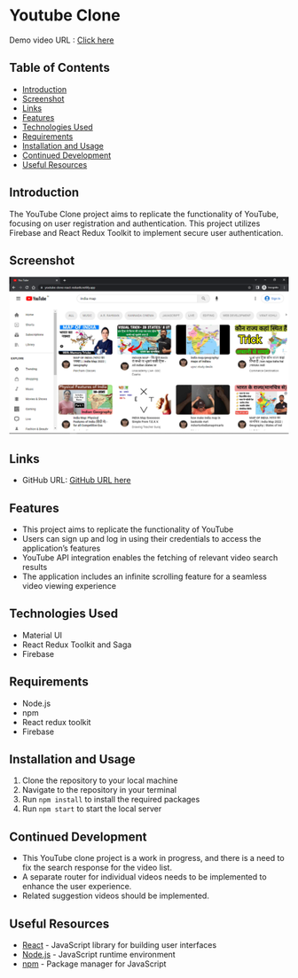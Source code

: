 # Youtube Clone
Demo video URL : [Click here](https://drive.google.com/file/d/1CvrLiIDr_fG2gR3gptvuEv9c-lMuQedi/view?usp=sharing)

## Table of Contents
- [Introduction](#Introduction)
- [Screenshot](#Screenshot)
- [Links](#links)
- [Features](#Features)
- [Technologies Used](#Technologies-Used)
- [Requirements](#Requirements)
- [Installation and Usage](#Installation-and-Usage)
- [Continued Development](#Continued-Development)
- [Useful Resources](#Useful-Resources)

## Introduction
The YouTube Clone project aims to replicate the functionality of YouTube, focusing on user registration and authentication. This project utilizes Firebase and React Redux Toolkit to implement secure user authentication.

## Screenshot
[![Demo Video](https://raw.githubusercontent.com/darskp/youtube-clone-react-redux/main/public/youtube-clone-react-redux.png)](https://drive.google.com/file/d/1CvrLiIDr_fG2gR3gptvuEv9c-lMuQedi/view?usp=sharing)

## Links
- GitHub URL: [GitHub URL here](https://github.com/darskp/youtube-clone-react-redux)

## Features
- This project aims to replicate the functionality of YouTube
- Users can sign up and log in using their credentials to access the application’s features
- YouTube API integration enables the fetching of relevant video search results
- The application includes an infinite scrolling feature for a seamless video viewing experience

## Technologies Used
- Material UI
- React Redux Toolkit and Saga
- Firebase

## Requirements
- Node.js
- npm
- React redux toolkit
- Firebase

## Installation and Usage
1. Clone the repository to your local machine
2. Navigate to the repository in your terminal
3. Run `npm install` to install the required packages
4. Run `npm start` to start the local server

## Continued Development
- This YouTube clone project is a work in progress, and there is a need to fix the search response for the video list.
- A separate router for individual videos needs to be implemented to enhance the user experience.
- Related suggestion videos should be implemented.

## Useful Resources
- [React](https://reactjs.org/) - JavaScript library for building user interfaces
- [Node.js](https://nodejs.org/) - JavaScript runtime environment
- [npm](https://www.npmjs.com/) - Package manager for JavaScript
